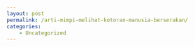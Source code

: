 ```yaml
---
layout: post
permalink: /arti-mimpi-melihat-kotoran-manusia-berserakan/
categories:
    - Uncategorized
---
```


